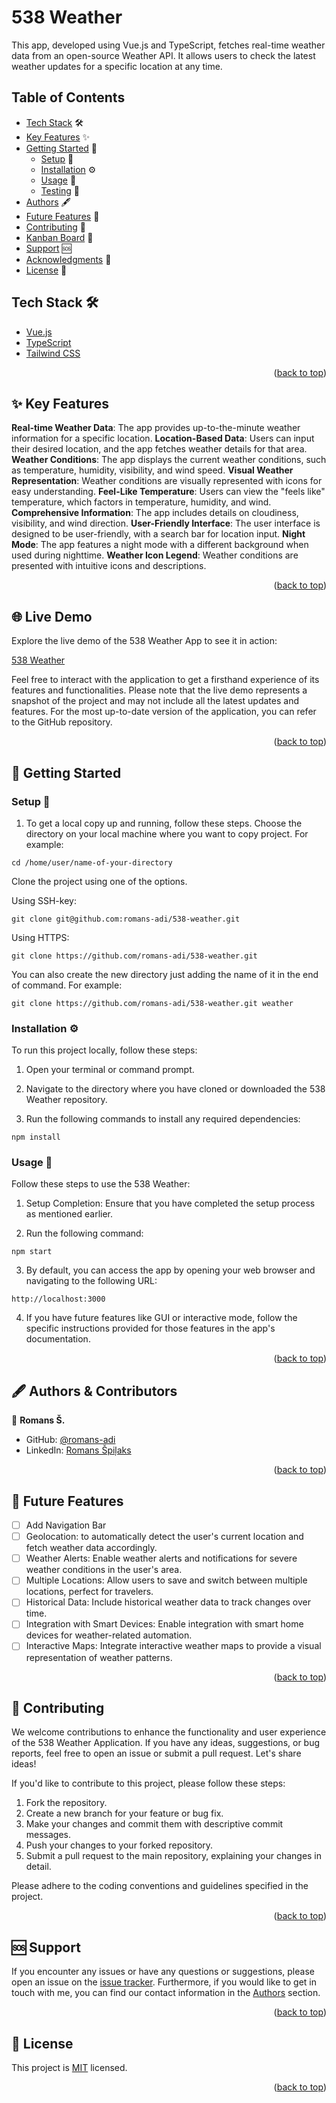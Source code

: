 <!-- PROJECT DESCRIPTION -->

# <a name="about-project"> 538 Weather </a>

This app, developed using Vue.js and TypeScript, fetches real-time weather data from an open-source Weather API. It allows users to check the latest weather updates for a specific location at any time.

<!-- TABLE OF CONTENTS -->

## Table of Contents

- [Tech Stack](#tech-stack) 🛠️
- [Key Features](#key-features) ✨
- [Getting Started](#getting-started) 🚀
  - [Setup](#setup) 🔧
  - [Installation](#installation) ⚙️
  - [Usage](#usage) 🧰
  - [Testing](#testing) :nut_and_bolt:
- [Authors](#authors) 🖋️
- [Future Features](#future-features) 🌟
- [Contributing](#contributing) 🤝
- [Kanban Board](#kanban) :orange_book:
- [Support](#support) 🆘
- [Acknowledgments](#acknowledgments) 🌲
- [License](#license) 📄

<!-- TECH STACK -->

## Tech Stack 🛠️ <a name="tech-stack"></a>

  <ul>
    <li><a href="https://vuejs.org/">Vue.js</a></li>
    <li><a href="https://www.typescriptlang.org/">TypeScript</a></li>
    <li><a href="https://www.w3.org/Style/CSS/Overview.en.html">Tailwind CSS</a></li>
  </ul>

<p align="right">(<a href="#readme-top">back to top</a>)</p>

<!-- FEATURES -->

## ✨ Key Features<a name="key-features"></a>

**Real-time Weather Data**: The app provides up-to-the-minute weather information for a specific location.
**Location-Based Data**: Users can input their desired location, and the app fetches weather details for that area.
**Weather Conditions**: The app displays the current weather conditions, such as temperature, humidity, visibility, and wind speed.
**Visual Weather Representation**: Weather conditions are visually represented with icons for easy understanding.
**Feel-Like Temperature**: Users can view the "feels like" temperature, which factors in temperature, humidity, and wind.
**Comprehensive Information**: The app includes details on cloudiness, visibility, and wind direction.
**User-Friendly Interface**: The user interface is designed to be user-friendly, with a search bar for location input.
**Night Mode**: The app features a night mode with a different background when used during nighttime.
**Weather Icon Legend**: Weather conditions are presented with intuitive icons and descriptions.

<p align="right">(<a href="#readme-top">back to top</a>)</p>

<!-- LIVE DEMO -->

## 🌐 Live Demo

Explore the live demo of the 538 Weather App to see it in action:

[538 Weather](https://five38-weather.onrender.com/)

Feel free to interact with the application to get a firsthand experience of its features and functionalities. Please note that the live demo represents a snapshot of the project and may not include all the latest updates and features. For the most up-to-date version of the application, you can refer to the GitHub repository.

<p align="right">(<a href="#readme-top">back to top</a>)</p>

<!-- GETTING STARTED -->

## 🚀 Getting Started<a name="getting-started"></a>

### Setup 🔧<a name="setup"></a>

1. To get a local copy up and running, follow these steps.
Choose the directory on your local machine where you want to copy project. For example:

```
cd /home/user/name-of-your-directory
```

Clone the project using one of the options.

Using SSH-key:

```
git clone git@github.com:romans-adi/538-weather.git
```
Using HTTPS:

```
git clone https://github.com/romans-adi/538-weather.git
```

You can also create the new directory just adding the name of it in the end of command. For example:

```
git clone https://github.com/romans-adi/538-weather.git weather
```
### Installation ⚙️<a name="installation"></a>

To run this project locally, follow these steps:

1. Open your terminal or command prompt.

2. Navigate to the directory where you have cloned or downloaded the 538 Weather repository.

3. Run the following commands to install any required dependencies:

```
npm install
```

### Usage 🧰<a name="usage"></a>

Follow these steps to use the 538 Weather:

1. Setup Completion: Ensure that you have completed the setup process as mentioned earlier.

2. Run the following command:

```
npm start
```

3. By default, you can access the app by opening your web browser and navigating to the following URL:

```
http://localhost:3000
```

4. If you have future features like GUI or interactive mode, follow the specific instructions provided for those features in the app's documentation.

<p align="right">(<a href="#readme-top">back to top</a>)</p>

<!-- AUTHORS -->

## 🖋️ Authors & Contributors<a name="authors"></a>

👤 **Romans Š.**

- GitHub: [@romans-adi](https://github.com/romans-adi/)
- LinkedIn: [Romans Špiļaks](https://www.linkedin.com/in/obj513/)

<p align="right">(<a href="#readme-top">back to top</a>)</p>

## 🌟 Future Features <a name="future-features"></a>

- [ ] Add Navigation Bar
- [ ] Geolocation: to automatically detect the user's current location and fetch weather data accordingly.
- [ ] Weather Alerts: Enable weather alerts and notifications for severe weather conditions in the user's area.
- [ ] Multiple Locations: Allow users to save and switch between multiple locations, perfect for travelers.
- [ ] Historical Data: Include historical weather data to track changes over time.
- [ ] Integration with Smart Devices: Enable integration with smart home devices for weather-related automation.
- [ ] Interactive Maps: Integrate interactive weather maps to provide a visual representation of weather patterns.

<p align="right">(<a href="#readme-top">back to top</a>)</p>

<!-- CONTRIBUTING -->

## 🤝 Contributing <a name="contributing"></a>

We welcome contributions to enhance the functionality and user experience of the 538 Weather Application. If you have any ideas, suggestions, or bug reports, feel free to open an issue or submit a pull request. Let's share ideas!

If you'd like to contribute to this project, please follow these steps:

1. Fork the repository.
2. Create a new branch for your feature or bug fix.
3. Make your changes and commit them with descriptive commit messages.
4. Push your changes to your forked repository.
5. Submit a pull request to the main repository, explaining your changes in detail.

Please adhere to the coding conventions and guidelines specified in the project.

<p align="right">(<a href="#readme-top">back to top</a>)</p>

<!-- SUPPORT -->

## 🆘 Support <a name="support"></a>

If you encounter any issues or have any questions or suggestions, please open an issue on the [issue tracker](../../issues/).
Furthermore, if you would like to get in touch with me, you can find our contact information in the <a href="#authors">Authors</a> section.

<p align="right">(<a href="#readme-top">back to top</a>)</p>

<!-- LICENSE -->

## 📄 License <a name="license"></a>

This project is [MIT](LICENSE) licensed.

<p align="right">(<a href="#readme-top">back to top</a>)</p>
